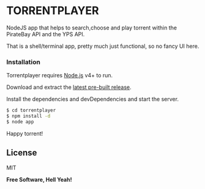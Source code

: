 # TORRENTPLAYER

NodeJS app that helps to search,choose and play torrent within the PirateBay API and the YPS API.

That is a shell/terminal app, pretty much just functional, so no fancy UI here.

### Installation

Torrentplayer requires [Node.js](https://nodejs.org/) v4+ to run.

Download and extract the [latest pre-built release](git@github.com:juananime/torrentPlayer.git).

Install the dependencies and devDependencies and start the server.

```sh
$ cd torrentplayer
$ npm install -d
$ node app
```

Happy torrent!

License
----

MIT


**Free Software, Hell Yeah!**
